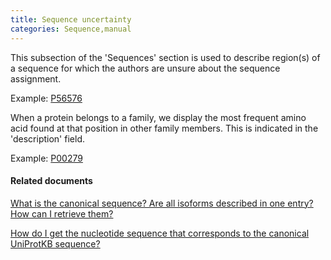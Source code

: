```yaml
---
title: Sequence uncertainty
categories: Sequence,manual
---
```


This subsection of the 'Sequences' section is used to describe region(s) of a sequence for which the authors are unsure about the sequence assignment.

Example: [P56576](http://www.uniprot.org/uniprot/P56576#sequences)

When a protein belongs to a family, we display the most frequent amino acid found at that position in other family members. This is indicated in the 'description' field.

Example: [P00279](http://www.uniprot.org/uniprot/P00279#sequences)

#### Related documents

[What is the canonical sequence? Are all isoforms described in one entry? How can I retrieve them?](http://www.uniprot.org/faq/30)

[How do I get the nucleotide sequence that corresponds to the canonical UniProtKB sequence?](http://www.uniprot.org/faq/35)